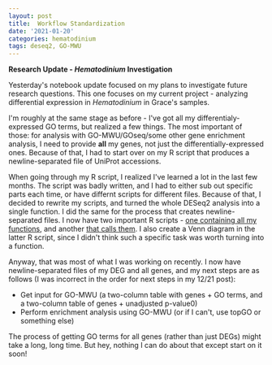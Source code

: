 ```yaml
---
layout: post
title:  Workflow Standardization
date: '2021-01-20'
categories: hematodinium
tags: deseq2, GO-MWU
---
```


**Research Update - _Hematodinium_ Investigation**

Yesterday's notebook update focused on my plans to investigate future research questions. This one focuses on my current project - analyzing differential expression in _Hematodinium_ in Grace's samples. 

I'm roughly at the same stage as before - I've got all my differentialy-expressed GO terms, but realized a few things. The most important of those: for analysis with GO-MWU/GOseq/some other gene enrichment analysis, I need to provide **all** my genes, not just the differentially-expressed ones. Because of that, I had to start over on my R script that produces a newline-separated file of UniProt accessions. 

When going through my R script, I realized I've learned a lot in the last few months. The script was badly written, and I had to either sub out specific parts each time, or have differnt scripts for different files. Because of that, I decided to rewrite my scripts, and turned the whole DESeq2 analysis into a single function. I did the same for the process that creates newline-separated files. I now have two important R scripts - [one containing all my functions](https://github.com/afcoyle/hemat_bairdii_transcriptome/blob/main/scripts/hematodinium_analysis_functions.R), and another [that calls them](https://github.com/afcoyle/hemat_bairdii_transcriptome/blob/main/scripts/02_kallisto_to_deseq_to_accessionIDs.R). I also create a Venn diagram in the latter R script, since I didn't think such a specific task was worth turning into a function.

Anyway, that was most of what I was working on recently. I now have newline-separated files of my DEG and all genes, and my next steps are as follows (I was incorrect in the order for next steps in my 12/21 post):

- Get input for GO-MWU (a two-column table with genes + GO terms, and a two-column table of genes + unadjusted p-value0)
- Perform enrichment analysis using GO-MWU (or if I can't, use topGO or something else)

The process of getting GO terms for all genes (rather than just DEGs) might take a long, long time. But hey, nothing I can do about that except start on it soon!



